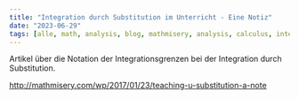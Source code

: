 ```yaml
---
title: "Integration durch Substitution im Unterricht - Eine Notiz"
date: "2023-06-29"
tags: [alle, math, analysis, blog, mathmisery, analysis, calculus, integralrechnung, substitution]
---
```


Artikel über die Notation der Integrationsgrenzen bei der Integration durch Substitution.

http://mathmisery.com/wp/2017/01/23/teaching-u-substitution-a-note
 